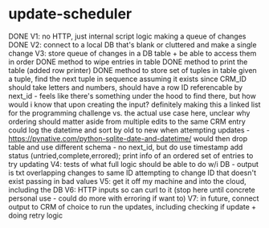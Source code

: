 # update-scheduler

DONE V1: no HTTP, just internal script logic making a queue of changes
DONE V2: connect to a local DB that's blank or cluttered and make a single change
V3: store queue of changes in a DB table + be able to access them in order
    DONE method to wipe entries in table
    DONE method to print the table (added row printer)
    DONE method to store set of tuples in table
    given a tuple, find the next tuple in sequence assuming it exists
        since CRM_ID should take letters and numbers, should have a row ID referencable by next_id - feels like there's something under the hood to find there, but how would i know that upon creating the input? definitely making this a linked list for the programming challenge vs. the actual use case here, unclear why ordering should matter aside from multiple edits to the same CRM entry 
            could log the datetime and sort by old to new when attempting updates - https://pynative.com/python-sqlite-date-and-datetime/
                would then drop table and use different schema - no next_id, but do use timestamp
    add status (untried,complete,errored); print info of an ordered set of entries to try updating
V4: tests of what full logic should be able to do w/i DB - output is txt
    overlapping changes to same ID
    attempting to change ID that doesn't exist
    passing in bad values
V5: get it off my machine and into the cloud, including the DB
V6: HTTP inputs so can curl to it
(stop here until concrete personal use - could do more with erroring if want to)
V7: in future, connect output to CRM of choice to run the updates, including checking if update + doing retry logic